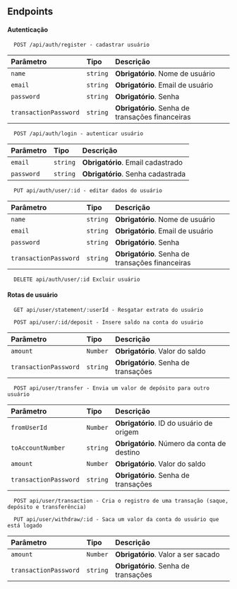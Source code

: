 
## Endpoints

#### Autenticação

```http
  POST /api/auth/register - cadastrar usuário
```

| Parâmetro   | Tipo       | Descrição                           |
| :---------- | :--------- | :---------------------------------- |
| `name` | `string` | **Obrigatório**. Nome de usuário |
| `email` | `string` | **Obrigatório**. Email de usuário |
| `password` | `string` | **Obrigatório**. Senha |
| `transactionPassword` | `string` | **Obrigatório**. Senha de transações financeiras|

```http
  POST /api/auth/login - autenticar usuário
```

| Parâmetro   | Tipo       | Descrição                                   |
| :---------- | :--------- | :------------------------------------------ |
| `email`      | `string` | **Obrigatório**. Email cadastrado |
| `password`      | `string` | **Obrigatório**. Senha cadastrada |


```http
  PUT api/auth/user/:id - editar dados do usuário
```

| Parâmetro   | Tipo       | Descrição                                   |
| :---------- | :--------- | :------------------------------------------ |
| `name` | `string` | **Obrigatório**. Nome de usuário |
| `email` | `string` | **Obrigatório**. Email de usuário |
| `password` | `string` | **Obrigatório**. Senha |
| `transactionPassword` | `string` | **Obrigatório**. Senha de transações financeiras|

```http
  DELETE api/auth/user/:id Excluir usuário
```
#### Rotas de usuário

```http
  GET api/user/statement/:userId - Resgatar extrato do usuário
```

```http
  POST api/user/:id/deposit - Insere saldo na conta do usuário
```

| Parâmetro   | Tipo       | Descrição                                   |
| :---------- | :--------- | :------------------------------------------ |
| `amount` | `Number` | **Obrigatório**. Valor do saldo |
| `transactionPassword` | `string` | **Obrigatório**. Senha de transações |

```http
  POST api/user/transfer - Envia um valor de depósito para outro usuário
```

| Parâmetro   | Tipo       | Descrição                                   |
| :---------- | :--------- | :------------------------------------------ |
| `fromUserId` | `Number` | **Obrigatório**. ID do usuário de origem |
| `toAccountNumber` | `string` | **Obrigatório**. Número da conta de destino |
| `amount` | `Number` | **Obrigatório**. Valor do saldo |
| `transactionPassword` | `string` | **Obrigatório**. Senha de transações |

```http
  POST api/user/transaction - Cria o registro de uma transação (saque, depósito e transferência)
```

```http
  PUT api/user/withdraw/:id - Saca um valor da conta do usuário que está logado
```

| Parâmetro   | Tipo       | Descrição                                   |
| :---------- | :--------- | :------------------------------------------ |
| `amount` | `Number` | **Obrigatório**. Valor a ser sacado |
| `transactionPassword` | `string` | **Obrigatório**. Senha de transações |